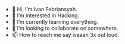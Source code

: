 - 👋 Hi, I’m Ivan Febriansyah.
- 👀 I’m interested in Hacking.
- 🌱 I’m currently learning everything.
- 💞️ I’m looking to collaborate on somewhere.
- 📫 How to reach me say ivaaan 3x out loud.

<!---
IvanFebriansyah/IvanFebriansyah is a ✨ special ✨ repository because its `README.md` (this file) appears on your GitHub profile.
You can click the Preview link to take a look at your changes.
--->

